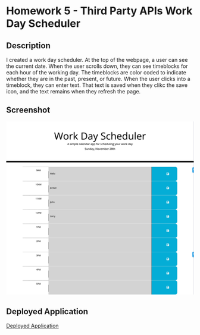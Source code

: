 # Homework 5 - Third Party APIs Work Day Scheduler

## Description

I created a work day scheduler. At the top of the webpage, a user can see the current date.  When the user scrolls down, they can see timeblocks for each hour of the working day.  The timeblocks are color coded to indicate whether they are in the past, present, or future.  When the user clicks into a timeblock, they can enter text.  That text is saved when they clikc the save icon, and the text remains when they refresh the page.

## Screenshot

![Code Quiz Screenshot](Assets/screenshot.jpg "Code Quiz Screenshot")

## Deployed Application

[Deployed Application](https://samrapow.github.io/homework5-third-party-APIs-work-day-scheduler/Develop/index.html)